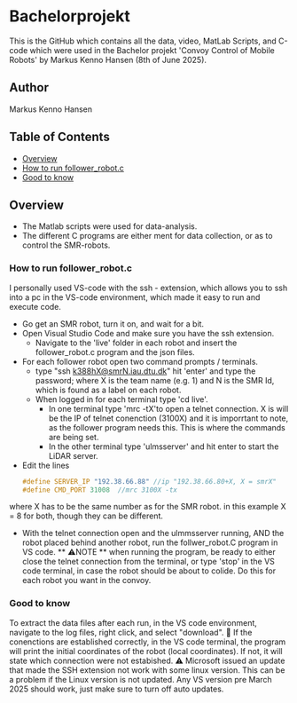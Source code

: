 # Bachelorprojekt
This is the GitHub which contains all the data, video, MatLab Scripts, and C-code which were used in the Bachelor projekt 'Convoy Control of Mobile Robots' by Markus Kenno Hansen (8th of June 2025).
## Author
Markus Kenno Hansen

## Table of Contents
- [Overview](#overview)
- [How to run follower_robot.c](#how-to-run-follower_robotc)
- [Good to know](#good-to-know)


## Overview
- The Matlab scripts were used for data-analysis.
- The different C programs are either ment for data collection, or as to control the SMR-robots.

### How to run follower_robot.c
I personally used VS-code with the ssh - extension, which allows you to ssh into a pc in the VS-code environment, which made it easy to run and execute code.
- Go get an SMR robot, turn it on, and wait for a bit.
- Open Visual Studio Code and make sure you have the ssh extension.
  - Navigate to the 'live' folder in each robot and insert the follower_robot.c program and the json files.
- For each follower robot open two command prompts / terminals.
  - type "ssh k388hX@smrN.iau.dtu.dk" hit 'enter' and type the password; where X is the team name (e.g. 1) and N is the SMR Id, which is found as a label on each robot.
  - When logged in for each terminal type 'cd live'.
    - In one terminal type 'mrc -tX'to open a telnet connection. X is will be the IP of telnet conenction (3100X) and it is imporrtant to note, as the follower program needs this. This is where the commands are being set.
    - In the other terminal type 'ulmsserver' and hit enter to start the LiDAR server.
- Edit the lines
   ```c
   #define SERVER_IP "192.38.66.88" //ip "192.38.66.80+X, X = smrX"
   #define CMD_PORT 31008  //mrc 3100X -tx
where X has to be the same number as for the SMR robot. in this example X = 8 for both, though they can be different.
 - With the telnet connection open and the ulmmsserver running, AND the robot placed behind another robot, run the follwer_robot.C program in VS code. ** ⚠️NOTE ** when running the program, be ready to either close the telnet connection from the terminal, or type 'stop' in the VS code terminal, in case the robot should be about to colide. 
Do this for each robot you want in the convoy.

### Good to know
To extract the data files after each run, in the VS code environment, navigate to the log files, right click, and select "download".
📌 If the conenctions are established correctly, in the VS code terminal, the program will print the initial coordinates of the robot (local coordinates). If not, it will state which connection were not estabished.
⚠️ Microsoft issued an update that made the SSH extension not work with some linux version. This can be a problem if the Linux version is not updated. Any VS version pre March 2025 should work, just make sure to turn off auto updates.
